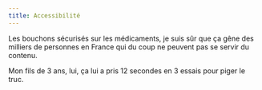 ```yaml
---
title: Accessibilité
---
```


Les bouchons sécurisés sur les médicaments, je suis sûr que ça gêne des milliers
de personnes en France qui du coup ne peuvent pas se servir du contenu.

Mon fils de 3 ans, lui, ça lui a pris 12 secondes en 3 essais pour piger le
truc.
